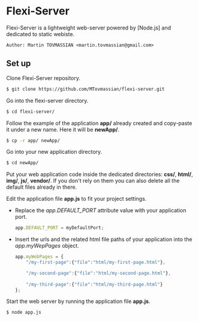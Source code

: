 # Flexi-Server

Flexi-Server is a lightweight web-server powered by [Node.js] and dedicated to static webiste.

    Author: Martin TOVMASSIAN <martin.tovmassian@gmail.com>
## Set up
Clone Flexi-Server repository.
```sh
$ git clone https://github.com/MTovmassian/flexi-server.git
```
Go into the flexi-server directory.
```sh
$ cd flexi-server/
```
Follow the example of the application **app/** already created and copy-paste it under a new name. Here it will be **newApp/**.
```sh
$ cp -r app/ newApp/
```
Go into your new application directory.
```sh
$ cd newApp/
```
Put your web application code inside the dedicated directories: **css/**, **html/**, **img/**, **js/**, **vendor/**. If you don't rely on them you can also delete all the default files already in there.

Edit the application file **app.js** to fit your project settings.
- Replace the *app.DEFAULT_PORT* attribute value with your application port.
    ```javascript
    app.DEFAULT_PORT = myDefaultPort;
    ```
- Insert the urls and the related html file paths of your application into the *app.myWepPages* object.
    ```javascript
    app.myWebPages = {
        "/my-first-page":{"file":"html/my-first-page.html"},

        "/my-second-page":{"file":"html/my-second-page.html"},
        
        "/my-third-page":{"file":"html/my-third-page.html"}
    };
    ```

Start the web server by running the application file **app.js**.
```sh
$ node app.js
```